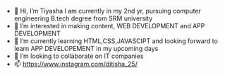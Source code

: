 - 👋 Hi, I’m Tiyasha 
  I am currently in my 2nd yr, pursuing computer engineering B.tech degree from SRM university
- 👀 I’m interested in making content, WEB DEVELOPMENT and APP DEVELOPMENT
- 🌱 I’m currently learning HTML,CSS,JAVASCIPT and looking forward to learn APP DEVELOPEMENT in my upcoming days
- 💞️ I’m looking to collaborate on IT companies
- 📫 https://www.instagram.com/ditisha_25/

<!---
Tiya2512/Tiya2512 is a ✨ special ✨ repository because its `README.md` (this file) appears on your GitHub profile.
You can click the Preview link to take a look at your changes.
--->
